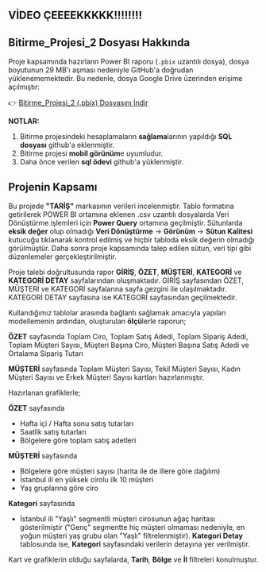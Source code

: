 ## VİDEO ÇEEEEKKKKK!!!!!!!!




## Bitirme_Projesi_2 Dosyası Hakkında

Proje kapsamında hazırlann Power BI raporu (`.pbix` uzantılı dosya), dosya boyutunun 29 MB'ı aşması nedeniyle GitHub'a doğrudan yüklenememektedir. Bu nedenle, dosya Google Drive üzerinden erişime açılmıştır:

👉 [Bitirme_Projesi_2 (.pbix) Dosyasını İndir](https://drive.google.com/drive/u/0/folders/1VAlrhX0HvRiVlc5vraK4iP_wsu7JPpK9)

**NOTLAR:** 
1. Bitirme projesindeki hesaplamaların **sağlama**larının yapıldığı **SQL dosyası** github'a eklenmiştir. 
2. Bitirme projesi **mobil görünüm**e uyumludur.
3. Daha önce verilen **sql ödevi** github'a yüklenmiştir.


## Projenin Kapsamı

Bu projede **"TARİŞ"** markasının verileri incelenmiştir. Tablo formatına getirilerek POWER BI ortamına eklenen .csv uzantılı dosyalarda Veri Dönüştürme işlemleri için **Power Query** ortamına geçilmiştir. Sütunlarda **eksik değer** olup olmadığı **Veri Dönüştürme** → **Görünüm** → **Sütun Kalitesi** kutucuğu tıklanarak kontrol edilmiş ve hiçbir tabloda eksik değerin olmadığı görülmüştür. Daha sonra proje kapsamında talep edilen sütun, veri tipi gibi düzenlemeler gerçekleştirilmiştir. 

Proje talebi doğrultusunda rapor **GİRİŞ**, **ÖZET**, **MÜŞTERİ**, **KATEGORİ** ve **KATEGORİ DETAY** sayfalarından oluşmaktadır. GİRİŞ sayfasından ÖZET, MÜŞTERİ ve KATEGORİ sayfalarına sayfa gezgini ile ulaşılmaktadır. KATEGORİ DETAY sayfasına ise KATEGORİ sayfasından geçilmektedir. 

Kullandığımız tablolar arasında bağlantı sağlamak amacıyla yapılan modellemenin ardından, oluşturulan **ölçü**lerle raporun; 

**ÖZET** sayfasında 
Toplam Ciro, Toplam Satış Adedi, Toplam Sipariş Adedi, Toplam Müşteri Sayısı, Müşteri Başına Ciro, Müşteri Başına Satış Adedi ve Ortalama Sipariş Tutarı

**MÜŞTERİ** sayfasında
Toplam Müşteri Sayısı, Tekil Müşteri Sayısı, Kadın Müşteri Sayısı ve Erkek Müşteri Sayısı kartları hazırlanmıştır. 

Hazırlanan grafiklerle;

**ÖZET** sayfasında 
- Hafta içi / Hafta sonu satış tutarları
- Saatlik satış tutarları
- Bölgelere göre toplam satış adetleri

**MÜŞTERİ** sayfasında
- Bölgelere göre müşteri sayısı (harita ile de illere göre dağılım)
- İstanbul ili en yüksek cirolu ilk 10 müşteri
- Yaş gruplarına göre ciro

**Kategori** sayfasında
- İstanbul ili "Yaşlı" segmentli müşteri cirosunun ağaç haritası gösterilmiştir ("Genç" segmentte hiç müşteri olmaması nedeniyle, en yoğun müşteri yaş grubu olan "Yaşlı" filtrelenmiştir). **Kategori Detay** tablosunda ise, **Kategori** sayfasındaki verilerin detayına yer verilmiştir.

Kart ve grafiklerin olduğu sayfalarda, **Tarih**, **Bölge** ve **İl** filtreleri konulmuştur. 
